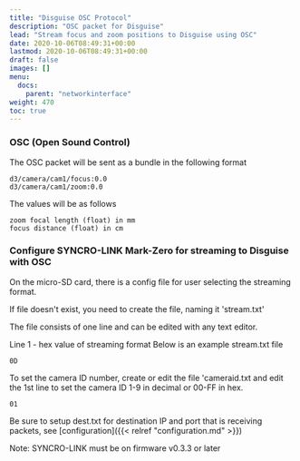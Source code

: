 ```yaml
---
title: "Disguise OSC Protocol"
description: "OSC packet for Disguise"
lead: "Stream focus and zoom positions to Disguise using OSC"
date: 2020-10-06T08:49:31+00:00
lastmod: 2020-10-06T08:49:31+00:00
draft: false
images: []
menu:
  docs:
    parent: "networkinterface"
weight: 470
toc: true
---
```


### OSC (Open Sound Control)

The OSC packet will be sent as a bundle in the following format

    d3/camera/cam1/focus:0.0
    d3/camera/cam1/zoom:0.0

The values will be as follows

    zoom focal length (float) in mm
    focus distance (float) in cm

### Configure SYNCRO-LINK Mark-Zero for streaming to Disguise with OSC

On the micro-SD card, there is a config file for user selecting the streaming format.

If file doesn't exist, you need to create the file, naming it 'stream.txt'

The file consists of one line and can be edited with any text editor.

Line 1 - hex value of streaming format
Below is an example stream.txt file

    0D

To set the camera ID number, create or edit the file 'cameraid.txt and edit the 1st line to set the camera ID 1-9 in decimal or 00-FF in hex.

    01

Be sure to setup dest.txt for destination IP and port that is receiving packets, see [configuration]({{< relref "configuration.md" >}})

Note: SYNCRO-LINK must be on firmware v0.3.3 or later
